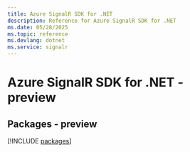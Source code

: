 ```yaml
---
title: Azure SignalR SDK for .NET
description: Reference for Azure SignalR SDK for .NET
ms.date: 05/28/2025
ms.topic: reference
ms.devlang: dotnet
ms.service: signalr
---
```

# Azure SignalR SDK for .NET - preview
## Packages - preview
[!INCLUDE [packages](signalr-index.md)]